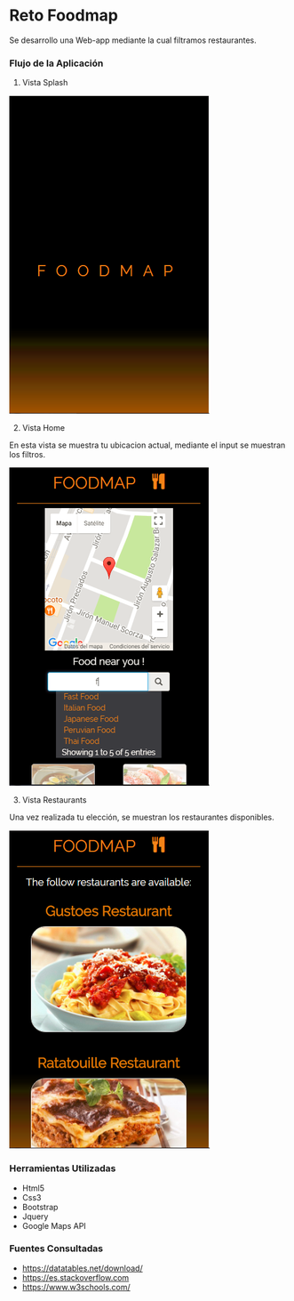 # Reto Foodmap

Se desarrollo una Web-app mediante la cual filtramos restaurantes.

### Flujo de la Aplicación 

1. Vista Splash 

![image](https://github.com/SteffAhv/reto-foodmap/blob/master/assets/readmefood.PNG?raw=true)

2. Vista Home 

En esta vista se muestra tu ubicacion actual, mediante el input se muestran los filtros.

![image](https://github.com/SteffAhv/reto-foodmap/blob/master/assets/readmefood3.PNG?raw=true)

3. Vista Restaurants

Una vez realizada tu elección, se muestran los restaurantes disponibles.

![image](https://github.com/SteffAhv/reto-foodmap/blob/master/assets/readmefood4.PNG?raw=true)

### Herramientas Utilizadas

- Html5
- Css3
- Bootstrap
- Jquery
- Google Maps API

### Fuentes Consultadas 
- https://datatables.net/download/
- https://es.stackoverflow.com
- https://www.w3schools.com/



